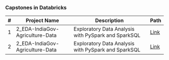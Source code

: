 ### Capstones in Databricks

|#|Project Name | Description | Path|
|---|---|---|---|
|1|2_EDA-IndiaGov-Agriculture-Data| Exploratory Data Analysis with PySpark and SparkSQL|[Link](https://github.com/vibhatrehan/databricks/tree/main/1_EDA-Kaggle-UdemyData)|
|2| 2_EDA-IndiaGov-Agriculture-Data|Exploratory Data Analysis with PySpark and SparkSQL|[Link](https://github.com/vibhatrehan/databricks/tree/main/2_EDA-IndiaGov-Agriculture-Data)|
